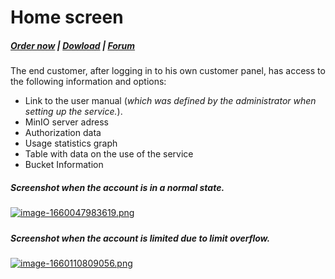 # Home screen

#####  [Order now](https://puqcloud.com/index.php?rp=/store/whmcs-module-minio-s3) | [Dowload](https://download.puqcloud.com/WHMCS/servers/PUQ_WHMCS-MinIO-S3/) | [Forum](https://forum.puqcloud.com/viewforum.php?f=3)

The end customer, after logging in to his own customer panel, has access to the following information and options:

- Link to the user manual (*which was defined by the administrator when setting up the service.*).
- MinIO server adress
- Authorization data
- Usage statistics graph
- Table with data on the use of the service
- Bucket Information

##### Screenshot when the account is in a normal state.

[![image-1660047983619.png](https://doc.puq.info/uploads/images/gallery/2022-08/scaled-1680-/image-1660047983619.png)](https://doc.puq.info/uploads/images/gallery/2022-08/image-1660047983619.png)

#####  

##### Screenshot when the account is limited due to limit overflow.

[![image-1660110809056.png](https://doc.puq.info/uploads/images/gallery/2022-08/scaled-1680-/image-1660110809056.png)](https://doc.puq.info/uploads/images/gallery/2022-08/image-1660110809056.png)

